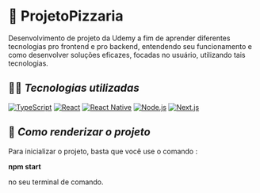 # 🍕 **ProjetoPizzaria**

Desenvolvimento de projeto da Udemy a fim de aprender diferentes tecnologias pro frontend e pro backend, entendendo seu funcionamento e como desenvolver soluções eficazes, focadas no usuário, utilizando tais tecnologias.

## 👨‍💻 ***Tecnologias utilizadas***
[![TypeScript](https://img.shields.io/badge/TypeScript-000000?style=for-the-badge&logo=TypeScript)](https://www.typescriptlang.org/docs/)
[![React](https://img.shields.io/badge/React-000000?style=for-the-badge&logo=react)](https://react.dev/)
[![React Native](https://img.shields.io/badge/React_Native-000000?style=for-the-badge&logo=react)](https://reactnative.dev)
[![Node.js](https://img.shields.io/badge/Node.js-000000?style=for-the-badge&logo=node.js)](https://nodejs.org/)
[![Next.js](https://img.shields.io/badge/Next.js-000000?style=for-the-badge&logo=next.js)](https://nextjs.org/)

## 🚀 ***Como renderizar o projeto***
Para inicializar o projeto, basta que você use o comando :

**npm start** 

no seu terminal de comando.